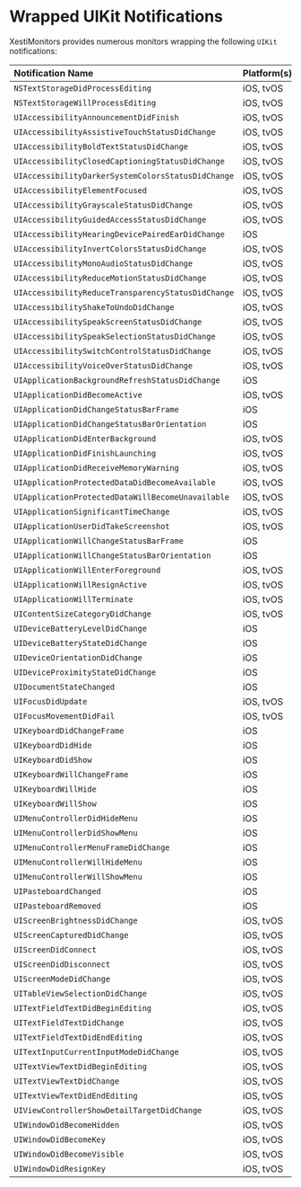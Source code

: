 # Wrapped UIKit Notifications

XestiMonitors provides numerous monitors wrapping the following `UIKit`
notifications:

Notification Name                                  | Platform(s) | Monitor
:------------------------------------------------- |:----------- |:-------
`NSTextStorageDidProcessEditing`                   | iOS, tvOS   | [TextStorageMonitor][text_storage_monitor]
`NSTextStorageWillProcessEditing`                  | iOS, tvOS   | [TextStorageMonitor][text_storage_monitor]
`UIAccessibilityAnnouncementDidFinish`             | iOS, tvOS   | [AccessibilityAnnouncementMonitor][accessibility_announcement_monitor]
`UIAccessibilityAssistiveTouchStatusDidChange`     | iOS, tvOS   | [AccessibilityStatusMonitor][accessibility_status_monitor]
`UIAccessibilityBoldTextStatusDidChange`           | iOS, tvOS   | [AccessibilityStatusMonitor][accessibility_status_monitor]
`UIAccessibilityClosedCaptioningStatusDidChange`   | iOS, tvOS   | [AccessibilityStatusMonitor][accessibility_status_monitor]
`UIAccessibilityDarkerSystemColorsStatusDidChange` | iOS, tvOS   | [AccessibilityStatusMonitor][accessibility_status_monitor]
`UIAccessibilityElementFocused`                    | iOS, tvOS   | [AccessibilityElementMonitor][accessibility_element_monitor]
`UIAccessibilityGrayscaleStatusDidChange`          | iOS, tvOS   | [AccessibilityStatusMonitor][accessibility_status_monitor]
`UIAccessibilityGuidedAccessStatusDidChange`       | iOS, tvOS   | [AccessibilityStatusMonitor][accessibility_status_monitor]
`UIAccessibilityHearingDevicePairedEarDidChange`   | iOS         | [AccessibilityStatusMonitor][accessibility_status_monitor]
`UIAccessibilityInvertColorsStatusDidChange`       | iOS, tvOS   | [AccessibilityStatusMonitor][accessibility_status_monitor]
`UIAccessibilityMonoAudioStatusDidChange`          | iOS, tvOS   | [AccessibilityStatusMonitor][accessibility_status_monitor]
`UIAccessibilityReduceMotionStatusDidChange`       | iOS, tvOS   | [AccessibilityStatusMonitor][accessibility_status_monitor]
`UIAccessibilityReduceTransparencyStatusDidChange` | iOS, tvOS   | [AccessibilityStatusMonitor][accessibility_status_monitor]
`UIAccessibilityShakeToUndoDidChange`              | iOS, tvOS   | [AccessibilityStatusMonitor][accessibility_status_monitor]
`UIAccessibilitySpeakScreenStatusDidChange`        | iOS, tvOS   | [AccessibilityStatusMonitor][accessibility_status_monitor]
`UIAccessibilitySpeakSelectionStatusDidChange`     | iOS, tvOS   | [AccessibilityStatusMonitor][accessibility_status_monitor]
`UIAccessibilitySwitchControlStatusDidChange`      | iOS, tvOS   | [AccessibilityStatusMonitor][accessibility_status_monitor]
`UIAccessibilityVoiceOverStatusDidChange`          | iOS, tvOS   | [AccessibilityStatusMonitor][accessibility_status_monitor]
`UIApplicationBackgroundRefreshStatusDidChange`    | iOS         | [BackgroundRefreshMonitor][background_refresh_monitor]
`UIApplicationDidBecomeActive`                     | iOS, tvOS   | [ApplicationStateMonitor][application_state_monitor]
`UIApplicationDidChangeStatusBarFrame`             | iOS         | [StatusBarMonitor][status_bar_monitor]
`UIApplicationDidChangeStatusBarOrientation`       | iOS         | [StatusBarMonitor][status_bar_monitor]
`UIApplicationDidEnterBackground`                  | iOS, tvOS   | [ApplicationStateMonitor][application_state_monitor]
`UIApplicationDidFinishLaunching`                  | iOS, tvOS   | [ApplicationStateMonitor][application_state_monitor]
`UIApplicationDidReceiveMemoryWarning`             | iOS, tvOS   | [MemoryMonitor][memory_monitor]
`UIApplicationProtectedDataDidBecomeAvailable`     | iOS, tvOS   | [ProtectedDataMonitor][protected_data_monitor]
`UIApplicationProtectedDataWillBecomeUnavailable`  | iOS, tvOS   | [ProtectedDataMonitor][protected_data_monitor]
`UIApplicationSignificantTimeChange`               | iOS, tvOS   | [TimeMonitor][time_monitor]
`UIApplicationUserDidTakeScreenshot`               | iOS, tvOS   | [ScreenshotMonitor][screenshot_monitor]
`UIApplicationWillChangeStatusBarFrame`            | iOS         | [StatusBarMonitor][status_bar_monitor]
`UIApplicationWillChangeStatusBarOrientation`      | iOS         | [StatusBarMonitor][status_bar_monitor]
`UIApplicationWillEnterForeground`                 | iOS, tvOS   | [ApplicationStateMonitor][application_state_monitor]
`UIApplicationWillResignActive`                    | iOS, tvOS   | [ApplicationStateMonitor][application_state_monitor]
`UIApplicationWillTerminate`                       | iOS, tvOS   | [ApplicationStateMonitor][application_state_monitor]
`UIContentSizeCategoryDidChange`                   | iOS, tvOS   | [ContentSizeCategoryMonitor][content_size_category_monitor]
`UIDeviceBatteryLevelDidChange`                    | iOS         | [BatteryMonitor][battery_monitor]
`UIDeviceBatteryStateDidChange`                    | iOS         | [BatteryMonitor][battery_monitor]
`UIDeviceOrientationDidChange`                     | iOS         | [OrientationMonitor][orientation_monitor]
`UIDeviceProximityStateDidChange`                  | iOS         | [ProximityMonitor][proximity_monitor]
`UIDocumentStateChanged`                           | iOS         | [DocumentStateMonitor][document_state_monitor]
`UIFocusDidUpdate`                                 | iOS, tvOS   | [FocusMonitor][focus_monitor]
`UIFocusMovementDidFail`                           | iOS, tvOS   | [FocusMonitor][focus_monitor]
`UIKeyboardDidChangeFrame`                         | iOS         | [KeyboardMonitor][keyboard_monitor]
`UIKeyboardDidHide`                                | iOS         | [KeyboardMonitor][keyboard_monitor]
`UIKeyboardDidShow`                                | iOS         | [KeyboardMonitor][keyboard_monitor]
`UIKeyboardWillChangeFrame`                        | iOS         | [KeyboardMonitor][keyboard_monitor]
`UIKeyboardWillHide`                               | iOS         | [KeyboardMonitor][keyboard_monitor]
`UIKeyboardWillShow`                               | iOS         | [KeyboardMonitor][keyboard_monitor]
`UIMenuControllerDidHideMenu`                      | iOS         | [MenuControllerMonitor][menu_controller_monitor]
`UIMenuControllerDidShowMenu`                      | iOS         | [MenuControllerMonitor][menu_controller_monitor]
`UIMenuControllerMenuFrameDidChange`               | iOS         | [MenuControllerMonitor][menu_controller_monitor]
`UIMenuControllerWillHideMenu`                     | iOS         | [MenuControllerMonitor][menu_controller_monitor]
`UIMenuControllerWillShowMenu`                     | iOS         | [MenuControllerMonitor][menu_controller_monitor]
`UIPasteboardChanged`                              | iOS         | [PasteboardMonitor][pasteboard_monitor]
`UIPasteboardRemoved`                              | iOS         | [PasteboardMonitor][pasteboard_monitor]
`UIScreenBrightnessDidChange`                      | iOS, tvOS   | [ScreenBrightnessMonitor][screen_brightness_monitor]
`UIScreenCapturedDidChange`                        | iOS, tvOS   | [ScreenCapturedMonitor][screen_captured_monitor]
`UIScreenDidConnect`                               | iOS, tvOS   | [ScreenConnectionMonitor][screen_connection_monitor]
`UIScreenDidDisconnect`                            | iOS, tvOS   | [ScreenConnectionMonitor][screen_connection_monitor]
`UIScreenModeDidChange`                            | iOS, tvOS   | [ScreenModeMonitor][screen_mode_monitor]
`UITableViewSelectionDidChange`                    | iOS, tvOS   | [TableViewSelectionMonitor][table_view_selection_monitor]
`UITextFieldTextDidBeginEditing`                   | iOS, tvOS   | [TextFieldTextMonitor][text_field_text_monitor]
`UITextFieldTextDidChange`                         | iOS, tvOS   | [TextFieldTextMonitor][text_field_text_monitor]
`UITextFieldTextDidEndEditing`                     | iOS, tvOS   | [TextFieldTextMonitor][text_field_text_monitor]
`UITextInputCurrentInputModeDidChange`             | iOS, tvOS   | [TextInputModeMonitor][text_input_mode_monitor]
`UITextViewTextDidBeginEditing`                    | iOS, tvOS   | [TextViewTextMonitor][text_view_text_monitor]
`UITextViewTextDidChange`                          | iOS, tvOS   | [TextViewTextMonitor][text_view_text_monitor]
`UITextViewTextDidEndEditing`                      | iOS, tvOS   | [TextViewTextMonitor][text_view_text_monitor]
`UIViewControllerShowDetailTargetDidChange`        | iOS, tvOS   | [ViewControllerShowDetailTargetMonitor][view_controller_show_detail_target_monitor]
`UIWindowDidBecomeHidden`                          | iOS, tvOS   | [WindowMonitor][window_monitor]
`UIWindowDidBecomeKey`                             | iOS, tvOS   | [WindowMonitor][window_monitor]
`UIWindowDidBecomeVisible`                         | iOS, tvOS   | [WindowMonitor][window_monitor]
`UIWindowDidResignKey`                             | iOS, tvOS   | [WindowMonitor][window_monitor]

[accessibility_announcement_monitor]:           https://eBardX.github.io/XestiMonitors/Classes/AccessibilityAnnouncementMonitor.html
[accessibility_element_monitor]:                https://eBardX.github.io/XestiMonitors/Classes/AccessibilityElementMonitor.html
[accessibility_status_monitor]:                 https://eBardX.github.io/XestiMonitors/Classes/AccessibilityStatusMonitor.html
[application_state_monitor]:                    https://eBardX.github.io/XestiMonitors/Classes/ApplicationStateMonitor.html
[background_refresh_monitor]:                   https://eBardX.github.io/XestiMonitors/Classes/BackgroundRefreshMonitor.html
[battery_monitor]:                              https://eBardX.github.io/XestiMonitors/Classes/BatteryMonitor.html
[content_size_category_monitor]:                https://eBardX.github.io/XestiMonitors/Classes/ContentSizeCategoryMonitor.html
[document_state_monitor]:                       https://eBardX.github.io/XestiMonitors/Classes/DocumentStateMonitor.html
[focus_monitor]:                                https://eBardX.github.io/XestiMonitors/Classes/FocusMonitor.html
[keyboard_monitor]:                             https://eBardX.github.io/XestiMonitors/Classes/KeyboardMonitor.html
[memory_monitor]:                               https://eBardX.github.io/XestiMonitors/Classes/MemoryMonitor.html
[menu_controller_monitor]:                      https://eBardX.github.io/XestiMonitors/Classes/MenuControllerMonitor.html
[orientation_monitor]:                          https://eBardX.github.io/XestiMonitors/Classes/OrientationMonitor.html
[pasteboard_monitor]:                           https://eBardX.github.io/XestiMonitors/Classes/PasteboardMonitor.html
[protected_data_monitor]:                       https://eBardX.github.io/XestiMonitors/Classes/ProtectedDataMonitor.html
[proximity_monitor]:                            https://eBardX.github.io/XestiMonitors/Classes/ProximityMonitor.html
[screen_brightness_monitor]:                    https://eBardX.github.io/XestiMonitors/Classes/ScreenBrightnessMonitor.html
[screen_captured_monitor]:                      https://eBardX.github.io/XestiMonitors/Classes/ScreenCapturedMonitor.html
[screen_connection_monitor]:                    https://eBardX.github.io/XestiMonitors/Classes/ScreenConnectionMonitor.html
[screen_mode_monitor]:                          https://eBardX.github.io/XestiMonitors/Classes/ScreenModeMonitor.html
[screenshot_monitor]:                           https://eBardX.github.io/XestiMonitors/Classes/ScreenshotMonitor.html
[status_bar_monitor]:                           https://eBardX.github.io/XestiMonitors/Classes/StatusBarMonitor.html
[table_view_selection_monitor]:                 https://eBardX.github.io/XestiMonitors/Classes/TableViewSelectionMonitor.html
[text_field_text_monitor]:                      https://eBardX.github.io/XestiMonitors/Classes/TextFieldTextMonitor.html
[text_input_mode_monitor]:                      https://eBardX.github.io/XestiMonitors/Classes/TextInputModeMonitor.html
[text_storage_monitor]:                         https://eBardX.github.io/XestiMonitors/Classes/TextStorageMonitor.html
[text_view_text_monitor]:                       https://eBardX.github.io/XestiMonitors/Classes/TextViewTextMonitor.html
[time_monitor]:                                 https://eBardX.github.io/XestiMonitors/Classes/TimeMonitor.html
[view_controller_show_detail_target_monitor]:   https://eBardX.github.io/XestiMonitors/Classes/ViewControllerShowDetailTargetMonitor.html
[window_monitor]:                               https://eBardX.github.io/XestiMonitors/Classes/WindowMonitor.html
